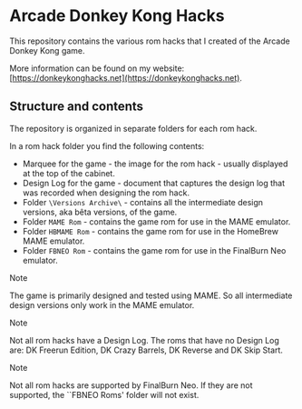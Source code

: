 # Arcade Donkey Kong Hacks

This repository contains the various rom hacks that I created of the Arcade Donkey Kong game.

More information can be found on my website: [https://donkeykonghacks.net](https://donkeykonghacks.net).

## Structure and contents

The repository is organized in separate folders for each rom hack.

In a rom hack folder you find the following contents:

- Marquee for the game - the image for the rom hack - usually displayed at the top of the cabinet.
- Design Log for the game - document that captures the design log that was recorded when designing the rom hack.
- Folder ``\Versions Archive\`` - contains all the intermediate design versions, aka bêta versions, of the game.
- Folder ``MAME Rom`` - contains the game rom for use in the MAME emulator.
- Folder ``HBMAME Rom`` - contains the game rom for use in the HomeBrew MAME emulator.
- Folder ``FBNEO Rom`` - contains the game rom for use in the FinalBurn Neo emulator.

> [!NOTE]
> The game is primarily designed and tested using MAME. So all intermediate design versions only work in the MAME emulator.

> [!NOTE]
> Not all rom hacks have a Design Log. The roms that have no Design Log are: DK Freerun Edition, DK Crazy Barrels, DK Reverse and DK Skip Start.

> [!NOTE]
> Not all rom hacks are supported by FinalBurn Neo. If they are not supported, the ``FBNEO Roms' folder will not exist.
